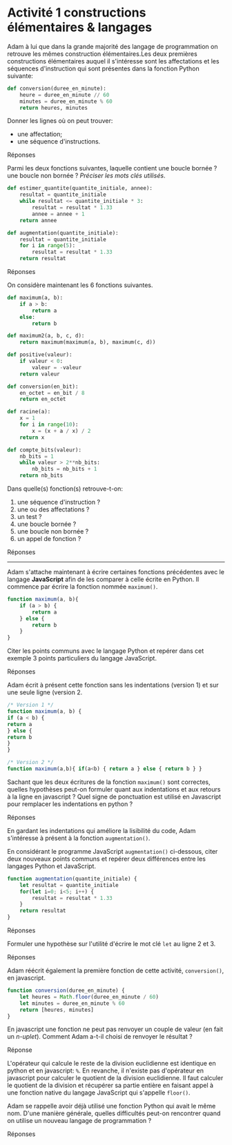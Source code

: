 Activité 1 constructions élémentaires & langages
========================================

Adam à lui que dans la grande majorité des langage de programmation on retrouve les mêmes construction élémentaires.Les deux premières constructions élémentaires auquel il s'intéresse sont les affectations et les séquences d'instruction qui sont présentes dans la fonction Python suivante: 


```python
def conversion(duree_en_minute):
    heure = duree_en_minute // 60
    minutes = duree_en_minute % 60
    return heures, minutes
```

Donner les lignes où on peut trouver:

* une affectation;
* une séquence d'instructions.

Réponses


Parmi les deux fonctions suivantes, laquelle contient une boucle bornée ? une boucle non bornée ? *Préciser les mots clés utilisés*.


```python
def estimer_quantite(quantite_initiale, annee):
    resultat = quantite_initiale
    while resultat <= quantite_initiale * 3:
        resultat = resultat * 1.33
        annee = annee + 1
    return annee

def augmentation(quantite_initiale):
    resultat = quantite_initiale
    for i in range(5):
        resultat = resultat * 1.33
    return resultat
```

Réponses


On considère maintenant les 6 fonctions suivantes. 


```python
def maximum(a, b):
    if a > b:
        return a
    else:
        return b

def maximum2(a, b, c, d):
    return maximum(maximum(a, b), maximum(c, d))

def positive(valeur):
    if valeur < 0:
        valeur = -valeur
    return valeur

def conversion(en_bit):
    en_octet = en_bit / 8
    return en_octet

def racine(a):
    x = 1
    for i in range(10):
        x = (x + a / x) / 2
    return x

def compte_bits(valeur):
    nb_bits = 1
    while valeur > 2**nb_bits:
        nb_bits = nb_bits + 1
    return nb_bits    
```

Dans quelle(s) fonction(s) retrouve-t-on:  

1. une séquence d'instruction ?
2. une ou des affectations ?
3. un test ?
4. une boucle bornée ?
5. une boucle non bornée ?
6. un appel de fonction ?

Réponses


---

Adam s'attache maintenant à écrire certaines fonctions précédentes avec le langage **JavaScript** afin de les comparer à celle écrite en Python. Il commence par écrire la fonction nommée `maximum()`. 

```javascript
function maximum(a, b){
    if (a > b) {
        return a
    } else {
        return b
    }
}
```

Citer les points communs avec le langage Python et repérer dans cet exemple 3 points particuliers du langage JavaScript. 

Réponses


Adam écrit à présent cette fonction sans les indentations (version 1) et sur une seule ligne (version 2. 

```javascript
/* Version 1 */
function maximum(a, b) {
if (a < b) {
return a
} else {
return b
}
}

/* Version 2 */
function maximum(a,b){ if(a<b) { return a } else { return b } }
```

Sachant que les deux écritures de la fonction `maximum()` sont correctes, quelles hypothèses peut-on formuler quant aux indentations et aux retours à la ligne en javascript ? Quel signe de ponctuation est utilisé en Javascript pour remplacer les indentations en python ?

Réponses


En gardant les indentations qui améliore la lisibilité du code, Adam s'intéresse à présent à la fonction `augmentation()`.  

En considérant le programme JavaScript `augmentation()` ci-dessous, citer deux nouveaux points communs et repérer deux différences entre les langages Python et JavaScript.

```javascript
function augmentation(quantite_initiale) {
    let resultat = quantite_initiale
    for(let i=0; i<5; i++) {
        resultat = resultat * 1.33
    }
    return resultat
}
```

Réponses


Formuler une hypothèse sur l'utilité d'écrire le mot clé `let` au ligne 2 et 3. 

Réponses


Adam réécrit également la première fonction de cette activité, `conversion()`, en javascript.  

```javascript
function conversion(duree_en_minute) {
    let heures = Math.floor(duree_en_minute / 60)
    let minutes = duree_en_minute % 60
    return [heures, minutes]
}
```

En javascript une fonction ne peut pas renvoyer un couple de valeur (en fait un *n-uplet*). Comment Adam a-t-il choisi de renvoyer le résultat ? 

Réponse


L'opérateur qui calcule le reste de la division euclidienne est identique en python et en javascript: `%`. En revanche, il n'existe pas d'opérateur en javascript pour calculer le quotient de la division euclidienne. Il faut calculer le quotient de la division et récupérer sa partie entière en faisant appel à une fonction native du langage JavaScript qui s'appelle `floor()`. 

Adam se rappelle avoir déjà utilisé une fonction Python qui avait le même nom. D'une manière générale, quelles difficultés peut-on rencontrer quand on utilise un nouveau langage de programmation ?

Réponses


